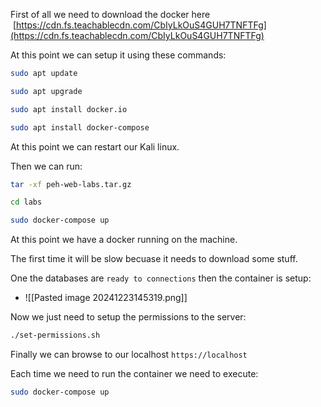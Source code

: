 First of all we need to download the docker here  [https://cdn.fs.teachablecdn.com/CbIyLkOuS4GUH7TNFTFg](https://cdn.fs.teachablecdn.com/CbIyLkOuS4GUH7TNFTFg)

At this point we can setup it using these commands:
```bash
sudo apt update

sudo apt upgrade

sudo apt install docker.io

sudo apt install docker-compose
```

At this point we can restart our Kali linux.

Then we can run:
```bash
tar -xf peh-web-labs.tar.gz

cd labs

sudo docker-compose up
```


At this point we have a docker running on the machine.

The first time it will be slow becuase it needs to download some stuff.

One the databases are `ready to connections` then the container is setup:
- ![[Pasted image 20241223145319.png]]

Now we just need to setup the permissions to the server:
```bash
./set-permissions.sh
```

Finally we can browse to our localhost `https://localhost`

Each time we need to run the container we need to execute:
```bash
sudo docker-compose up 
```
